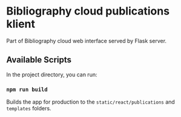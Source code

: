 # Bibliography cloud publications klient

Part of Bibliography cloud web interface served by Flask server.

## Available Scripts

In the project directory, you can run:

### `npm run build`

Builds the app for production to the `static/react/publications` and `templates` folders.
